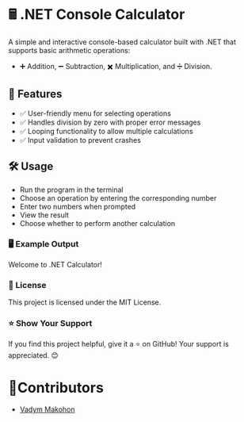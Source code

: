 # 🖩 .NET Console Calculator
A simple and interactive console-based calculator built with .NET that supports basic arithmetic operations:
- ➕ Addition, ➖ Subtraction, ✖️ Multiplication, and ➗ Division.

## 📌 Features
- ✅ User-friendly menu for selecting operations
- ✅ Handles division by zero with proper error messages
- ✅ Looping functionality to allow multiple calculations
- ✅ Input validation to prevent crashes

## 🛠️ Usage
- Run the program in the terminal
- Choose an operation by entering the corresponding number
- Enter two numbers when prompted
- View the result
- Choose whether to perform another calculation

### 🖥️ Example Output
Welcome to .NET Calculator!  

### 📜 License
This project is licensed under the MIT License.

### ⭐ Show Your Support
If you find this project helpful, give it a ⭐ on GitHub! Your support is appreciated. 😊

# 👤Contributors

- [Vadym Makohon](https://github.com/VadymMakohon)
